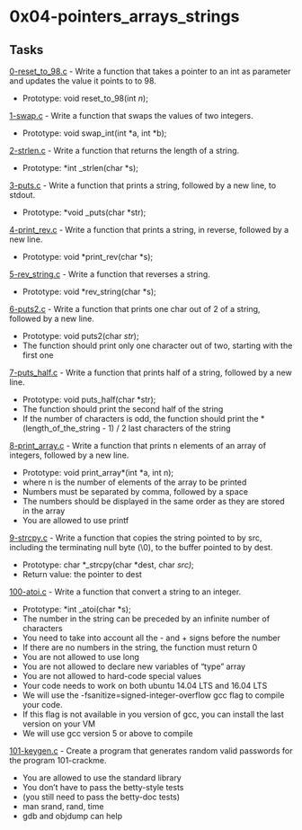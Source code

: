 # 0x04-pointers_arrays_strings

## Tasks

[0-reset_to_98.c](./0-reset_to_98.c) - Write a function that takes a pointer to an int as parameter and updates the value it points to to 98.
-  Prototype: void reset_to_98(int *n*);

[1-swap.c](./1-swap.c) - Write a function that swaps the values of two integers.
- Prototype: void swap_int(int *a, int *b);

[2-strlen.c](./2-strlen.c) - Write a function that returns the length of a string.
- Prototype: *int _strlen(char *s);

[3-puts.c](./3-puts.c) - Write a function that prints a string, followed by a new line, to stdout.
- Prototype: *void _puts(char *str);

[4-print_rev.c](./4-print_rev.c) - Write a function that prints a string, in reverse, followed by a new line.
- Prototype: void *print_rev(char *s);

[5-rev_string.c](./5-rev_string.c) - Write a function that reverses a string.
- Prototype: void *rev_string(char *s);

[6-puts2.c](./6-puts2.c) - Write a function that prints one char out of 2 of a string, followed by a new line.
- Prototype: void puts2(char *str*);
- The function should print only one character out of two, starting with the first one

[7-puts_half.c](./7-puts_half.c) - Write a function that prints half of a string, followed by a new line.
- Prototype: void puts_half(char *str);
- The function should print the second half of the string
- If the number of characters is odd, the function should print the *(length_of_the_string - 1) / 2 last characters of the string

[8-print_array.c](./8-print_array.c) - Write a function that prints n elements of an array of integers, followed by a new line.
- Prototype: void print_array*(int *a, int n);
- where n is the number of elements of the array to be printed
- Numbers must be separated by comma, followed by a space
- The numbers should be displayed in the same order as they are stored in the array
- You are allowed to use printf

[9-strcpy.c](./9-strcpy.c) - Write a function that copies the string pointed to by src, including the terminating null byte (\0), to the buffer pointed to by dest.
- Prototype: char *_strcpy(char *dest, char *src)*;
- Return value: the pointer to dest

[100-atoi.c](./100-atoi.c) - Write a function that convert a string to an integer.
- Prototype: *int _atoi(char *s);
- The number in the string can be preceded by an infinite number of characters
- You need to take into account all the - and + signs before the number
- If there are no numbers in the string, the function must return 0
- You are not allowed to use long
- You are not allowed to declare new variables of “type” array
- You are not allowed to hard-code special values
- Your code needs to work on both ubuntu 14.04 LTS and 16.04 LTS
- We will use the -fsanitize=signed-integer-overflow gcc flag to compile your code.
- If this flag is not available in you version of gcc, you can install the last version on your VM
- We will use gcc version 5 or above to compile

[101-keygen.c](./101-keygen.c) - Create a program that generates random valid passwords for the program 101-crackme.
- You are allowed to use the standard library
- You don’t have to pass the betty-style tests
- (you still need to pass the betty-doc tests)
- man srand, rand, time
- gdb and objdump can help

